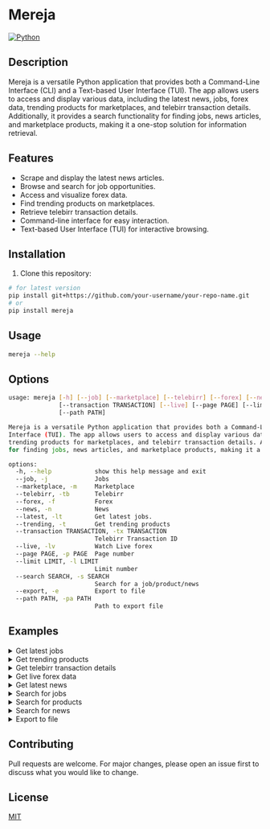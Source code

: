 # Mereja

[![Python](https://img.shields.io/badge/python-3.9%20%7C%203.10%20%7C%203.11-blue)](https://www.python.org/)

## Description
Mereja is a versatile Python application that provides both a Command-Line Interface (CLI) and a Text-based User Interface (TUI). The app allows users to access and display various data, including the latest news, jobs, forex data, trending products for marketplaces, and telebirr transaction details. Additionally, it provides a search functionality for finding jobs, news articles, and marketplace products, making it a one-stop solution for information retrieval.

## Features

- Scrape and display the latest news articles.
- Browse and search for job opportunities.
- Access and visualize forex data.
- Find trending products on marketplaces.
- Retrieve telebirr transaction details.
- Command-line interface for easy interaction.
- Text-based User Interface (TUI) for interactive browsing.

## Installation

1. Clone this repository:

```bash
# for latest version
pip install git+https://github.com/your-username/your-repo-name.git
# or 
pip install mereja
```

## Usage

```bash
mereja --help
```

## Options

```bash
usage: mereja [-h] [--job] [--marketplace] [--telebirr] [--forex] [--news] [--latest] [--trending]
              [--transaction TRANSACTION] [--live] [--page PAGE] [--limit LIMIT] [--search SEARCH] [--export]
              [--path PATH]

Mereja is a versatile Python application that provides both a Command-Line Interface (CLI) and a Text-based User
Interface (TUI). The app allows users to access and display various data, including the latest news, jobs, forex data,
trending products for marketplaces, and telebirr transaction details. Additionally, it provides a search functionality
for finding jobs, news articles, and marketplace products, making it a one-stop solution for information retrieval.

options:
  -h, --help            show this help message and exit
  --job, -j             Jobs
  --marketplace, -m     Marketplace
  --telebirr, -tb       Telebirr
  --forex, -f           Forex
  --news, -n            News
  --latest, -lt         Get latest jobs.
  --trending, -t        Get trending products
  --transaction TRANSACTION, -tx TRANSACTION
                        Telebirr Transaction ID
  --live, -lv           Watch Live forex
  --page PAGE, -p PAGE  Page number
  --limit LIMIT, -l LIMIT
                        Limit number
  --search SEARCH, -s SEARCH
                        Search for a job/product/news
  --export, -e          Export to file
  --path PATH, -pa PATH
                        Path to export file
```

## Examples
<details>
<summary>Get latest jobs</summary>

```bash
# Get latest jobs
mereja --job --latest
```
![Made with VHS](https://vhs.charm.sh/vhs-6OYIlBEo1QGqbBXxsF9kCb.gif)

</details>

<details>
<summary>Get trending products</summary>

```bash
# Get trending products
mereja --marketplace --trending
```
![Made with VHS](https://vhs.charm.sh/vhs-6OV1lF4iTx1BBfXVMoyBpe.gif)

</details>

<details>
<summary>Get telebirr transaction details</summary>

```bash
# Get telebirr transaction details
mereja --telebirr --transaction 123456789
```
![Made with VHS](https://vhs.charm.sh/vhs-7r8opSediv95hSYrbrDkqf.gif)

</details>

<details>
<summary>Get live forex data</summary>

```bash
# Get live forex data
mereja --forex --live
```
![Made with VHS](https://vhs.charm.sh/vhs-2bwN1U2auQbepuc3tvJ7H.gif)
</details>

<details>
<summary>Get latest news</summary>

```bash
# Get latest news
mereja --news --latest
```
![Made with VHS](https://vhs.charm.sh/vhs-5yikXD3R1aA7EsiU0NVt2H.gif)

</details>

<details>
<summary>Search for jobs</summary>

```bash
# Search for jobs
mereja --job --search "IT"
```
![Made with VHS](https://vhs.charm.sh/vhs-8hoM1DhnzctU0moJqk994.gif)

</details>

<details>
<summary>Search for products</summary>

```bash
# Search for products
mereja --marketplace --search "s23"
```
![Made with VHS](https://vhs.charm.sh/vhs-bNr6qDbaOnV6afVAaK96s.gif)

</details>

<details>
<summary>Search for news</summary>

```bash
# Search for news
mereja --news --search "ራሽያ"
```
 ![Made with VHS](https://vhs.charm.sh/vhs-3xJSIxwi4g5OS48lxdDFtP.gif)


</details>

<details>
<summary>Export to file</summary>

```bash
# Export to file
mereja --job --latest --export --path "jobs.json"

# you can use the -e flag in any command to export to file i think :)
```

</details>

## Contributing
Pull requests are welcome. For major changes, please open an issue first to discuss what you would like to change.

## License
[MIT](https://choosealicense.com/licenses/mit/)




